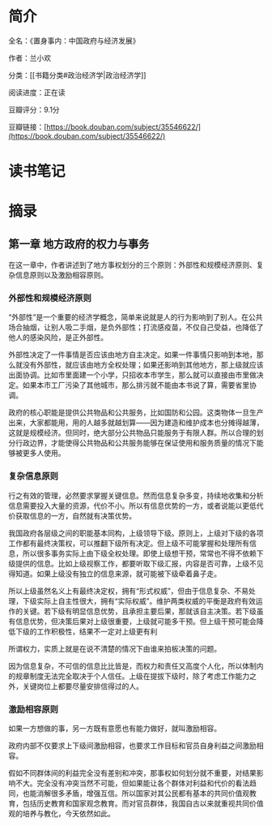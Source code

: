 # 简介

全名：《置身事内：中国政府与经济发展》

作者：兰小欢

分类：[[书籍分类#政治经济学|政治经济学]]

阅读进度：正在读

豆瓣评分：9.1分

豆瓣链接：[https://book.douban.com/subject/35546622/](https://book.douban.com/subject/35546622/)

# 读书笔记




# 摘录

## 第一章 地方政府的权力与事务

在这一章中，作者讲述到了地方事权划分的三个原则：外部性和规模经济原则、复杂信息原则以及激励相容原则。

### 外部性和规模经济原则

“外部性”是一个重要的经济学概念，简单来说就是人的行为影响到了别人。在公共场合抽烟，让别人吸二手烟，是负外部性；打流感疫苗，不仅自己受益，也降低了他人的感染风险，是正外部性。

外部性决定了一件事情是否应该由地方自主决定。如果一件事情只影响到本地，那么就没有外部性，就应该由地方全权处理；如果还影响到其他地方，那上级就应该出面协调。比如市里面建一个小学，只招收本市学生，那么就可以直接由市里做决定。如果本市工厂污染了其他城市，那么排污就不能由本书说了算，需要省里协调。

政府的核心职能是提供公共物品和公共服务，比如国防和公园。这类物体一旦生产出来，大家都能用，用的人越多就越划算——因为建造和维护成本也分摊得越薄，这就是规模经济。但同时，绝大部分公共物品只能服务于有限人群。所以合理的划分行政边界，才能使得公共物品和公共服务能够在保证使用和服务质量的情况下能够被更多人使用。

### 复杂信息原则

行之有效的管理，必然要求掌握关键信息。然而信息复杂多变，持续地收集和分析信息需要投入大量的资源，代价不小。所以有信息优势的一方，或者说能以更低代价获取信息的一方，自然就有决策优势。

我国政府各层级之间的职能基本同构，上级领导下级。原则上，上级对下级的各项工作都有最终决策权，可以推翻下级所有决定。但上级不可能掌握和处理所有信息，所以很多事务实际上由下级全权处理。即使上级想干预，常常也不得不依赖下级提供的信息。比如上级视察工作，都要听取下级汇报，内容是否可靠，上级不见得知道。如果上级没有独立的信息来源，就可能被下级牵着鼻子走。

所以上级虽然名义上有最终决定权，拥有“形式权威”，但由于信息复杂、不易处理，下级实际上自主性很大，拥有“实际权威”。维护两类权威的平衡是政府有效运作的关键。若下级有明显信息优势，且承担主要后果，那就该自主决策。若下级虽有信息优势，但决策后果对上级很重要，上级就可能多干预。但上级干预可能会降低下级的工作积极性，结果不一定对上级更有利

所谓权力，实质上就是在说不清楚的情况下由谁来拍板决策的问题。

因为信息复杂，不可信的信息比比皆是，而权力和责任又高度个人化，所以体制内的规章制度无法完全取决于个人信任。上级在提拔下级时，除了考虑工作能力之外，关键岗位上都要尽量安排信得过的人。

### 激励相容原则

如果一方想做的事，另一方既有意愿也有能力做好，就叫激励相容。

政府内部不仅要求上下级间激励相容，也要求工作目标和官员自身利益之间激励相容。

假如不同群体间的利益完全没有差别和冲突，那事权如何划分就不重要，对结果影响不大。完全没有冲突当然不可能，但如果能让各个群体对利益和代价的看法趋同，也能消解很多矛盾，增强互信。所以国家对其公民都有基本的共同价值观教育，包括历史教育和国家观念教育。而对官员群体，我国自古以来就重视共同价值观的培养与教化，今天依然如此。

